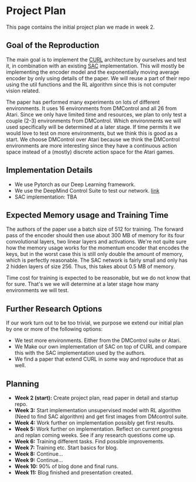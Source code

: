 # Project Plan

This page contains the initial project plan we made in week 2. 

## Goal of the Reproduction
The main goal is to implement the [CURL](https://arxiv.org/pdf/2004.04136.pdf) architecture by ourselves and test it, in combination with an existing [SAC](https://arxiv.org/pdf/1801.01290.pdf) implementation. 
This will mostly be implementing the encoder model and the exponentially moving average encoder by only using details of the paper. We will reuse a part of their repo using the util functions and the RL algorithm since this is not computer vision related.

The paper has performed many experiments on lots of different environments. It uses 16 environments from DMControl and all 26 from Atari. Since we only have limited time and resources, we plan to only test a couple (2-3) environments from DMControl. Which environments we will used specifically will be determined at a later stage. If time permits it we would love to test on more environments, but we think this is good as a start. We choose DMControl over Atari because we think the DMControl environments are more interesting since they have a continuous action space instead of a (mostly) discrete action space for the Atari games.

## Implementation Details
- We use Pytorch as our Deep Learning framework.
- We use the DeepMind Control Suite to test our network. [link](https://arxiv.org/pdf/1801.00690.pdf)
- SAC implementation: TBA 

## Expected Memory usage and Training Time 
The authors of the paper use a batch size of 512 for training. The forward pass of the encoder should then use about 300 MB of memory for its four convolutional layers, two linear layers and activations. We're not quite sure how the memory usage works for the momentum encoder that encodes the keys, but in the worst case this is still only double the amount of memory, which is perfectly reasonable. The SAC network is fairly small and only has 2 hidden layers of size 256. Thus, this takes about 0.5 MB of memory.

Time cost for training is expected to be reasonable, but we do not know that for sure. That's we we will determine at a later stage how many environments we will test.

## Further Research Options
If our work turn out to be too trivial, we purpose we extend our initial plan by one or more of the following options:
- We  test more environments. Either from the DMControl suite or Atari. 
- We Make our own implementation of SAC on top of CURL and compare this with the  SAC implementation used by the authors.
- We find a paper that extend CURL in some way and reproduce that as well.

## Planning
- __Week 2 (start):__ Create project plan, read paper in detail and startup repo.
- __Week 3:__ Start implementation unsupervised model with RL algorithm (Need to find SAC algorithm) and get first images from DMcontrol suite. 
- __Week 4:__ Work further on implementation possibly get first results.
- __Week 5:__ Work further on implementation. Reflect on current progress and replan coming weeks. See if any research questions come up.
- __Week 6:__ Training different tasks. Find possible improvements.
- __Week 7:__ Training etc. Start basics for blog.
- __Week 8:__ Continue...
- __Week 9:__ Continue...
- __Week 10:__ 90% of blog done and final runs.
- __Week 11:__ Blog finished and presentation created.